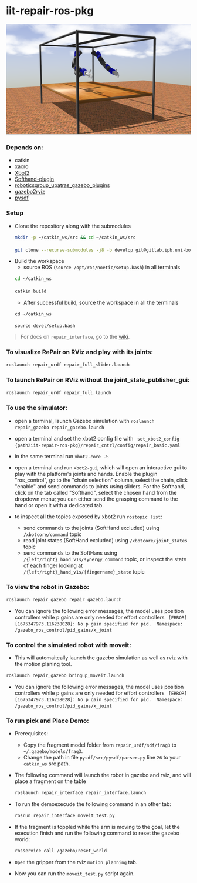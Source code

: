 # iit-repair-ros-pkg

![iit-ubo-repair-ros-gazebo-pkg](repo_imgs/gazebo_sim.png)


### Depends on:
- catkin
- xacro
- [Xbot2](https://advrhumanoids.github.io/xbot2/quickstart.html)
- [Softhand-plugin](https://github.com/vamsikalagaturu/SoftHand-Plugin/tree/synergy_joint)
- [roboticsgroup_upatras_gazebo_plugins](https://github.com/roboticsgroup/roboticsgroup_upatras_gazebo_plugins)
- [gazebo2rviz](https://github.com/andreasBihlmaier/gazebo2rviz)
- [pysdf](https://github.com/andreasBihlmaier/pysdf)
### Setup

- Clone the repository along with the submodules
	```bash
	mkdir -p ~/catkin_ws/src && cd ~/catkin_ws/src

	git clone --recurse-submodules -j8 -b develop git@gitlab.ipb.uni-bonn.de:hrl_software/repair_robot.git
	```
- Build the workspace
	- source ROS (`source /opt/ros/noetic/setup.bash`) in all terminals
	```bash
	cd ~/catkin_ws

	catkin build
	```
	- After successful build, source the workspace in all the terminals
	```
	cd ~/catkin_ws

	source devel/setup.bash
	```

> For docs on `repair_interface`, go to the [wiki](https://gitlab.ipb.uni-bonn.de/hrl_software/repair_robot/-/wikis/home).

### To visualize RePair on RViz and play with its joints:

```bash
roslaunch repair_urdf repair_full_slider.launch 
```

### To launch RePair on RViz without the joint_state_publisher_gui:

```bash
roslaunch repair_urdf repair_full.launch
```

### To use the simulator:

- open a terminal, launch Gazebo simulation with ``` roslaunch repair_gazebo repair_gazebo.launch ```

- open a terminal and set the xbot2 config file with ``` set_xbot2_config {path2iit-repair-ros-pkg}/repair_cntrl/config/repair_basic.yaml```

- in the same terminal run ``` xbot2-core -S ```

- open a terminal and run ``` xbot2-gui ```, which will open an interactive gui to play with the platform's joints and hands. Enable the plugin "ros_control", go to the "chain selection" column, select the chain, click "enable" and send commands to joints using sliders. For the Softhand, click on the tab called "Softhand", select the chosen hand from the dropdown menu; you can either send the grasping command to the hand or open it with a dedicated tab.

- to inspect all the topics exposed by xbot2 run ``` rostopic list ```:
	
	- send commands to the joints (SoftHand excluded) using ```/xbotcore/command``` topic
	- read joint states (SoftHand excluded) using ```/xbotcore/joint_states``` topic
	- send commands to the SoftHans using ```/{left/right}_hand_v1s/synergy_command``` topic, or inspect the state of each finger looking at ```/{left/right}_hand_v1s/{fingername}_state``` topic

### To view the robot in Gazebo:

```bash
roslaunch repair_gazebo repair_gazebo.launch
``` 

- You can ignore the following error messages, the model uses position controllers while p gains are only needed for effort controllers
``` [ERROR] [1675347973.116238028]: No p gain specified for pid.  Namespace: /gazebo_ros_control/pid_gains/x_joint``` 

### To control the simulated robot with moveit:

- This will automaitcally launch the gazebo simulation as well as rviz with the motion planing tool. 

```bash
roslaunch repair_gazebo bringup_moveit.launch
``` 

- You can ignore the following error messages, the model uses position controllers while p gains are only needed for effort controllers ``` [ERROR] [1675347973.116238028]: No p gain specified for pid.  Namespace: /gazebo_ros_control/pid_gains/x_joint``` 


### To run pick and Place Demo:

- Prerequisites:
	- Copy the fragment model folder from ```repair_urdf/sdf/frag3``` to ```~/.gazebo/models/frag3```.
	- Change the path in file `pysdf/src/pysdf/parser.py` line `26` to your `catkin_ws` src path.

- The following command will launch the robot in gazebo and rviz, and will place a fragment on the table
	```bash
	roslaunch repair_interface repair_interface.launch
	``` 

- To run the demoexecude the following command in an other tab:
	```bash
	rosrun repair_interface moveit_test.py
	```

- If the fragment is toppled while the arm is moving to the goal, let the execution finish and run the following command to reset the gazebo world:
	```bash
	rosservice call /gazebo/reset_world
	```
- `Open` the gripper from the rviz `motion planning` tab.
- Now you can run the `moveit_test.py` script again.